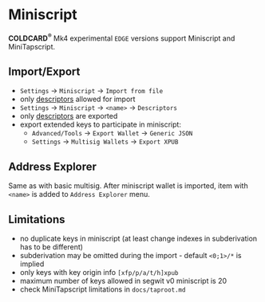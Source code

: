 # Miniscript

**COLDCARD<sup>&reg;</sup>** Mk4 experimental `EDGE` versions
support Miniscript and MiniTapscript.

## Import/Export

* `Settings` -> `Miniscript` -> `Import from file`
* only [descriptors](https://github.com/bitcoin/bips/blob/master/bip-0380.mediawiki) allowed for import
* `Settings` -> `Miniscript` -> `<name>` -> `Descriptors`
* only [descriptors](https://github.com/bitcoin/bips/blob/master/bip-0380.mediawiki) are exported
* export extended keys to participate in miniscript:
    * `Advanced/Tools` -> `Export Wallet` -> `Generic JSON`
    * `Settings` -> `Multisig Wallets` -> `Export XPUB`

## Address Explorer

Same as with basic multisig. After miniscript wallet is imported, 
item with `<name>` is added to `Address Explorer` menu.


## Limitations
* no duplicate keys in miniscript (at least change indexes in subderivation has to be different)
* subderivation may be omitted during the import - default `<0;1>/*` is implied
* only keys with key origin info `[xfp/p/a/t/h]xpub`
* maximum number of keys allowed in segwit v0 miniscript is 20
* check MiniTapscript limitations in `docs/taproot.md`